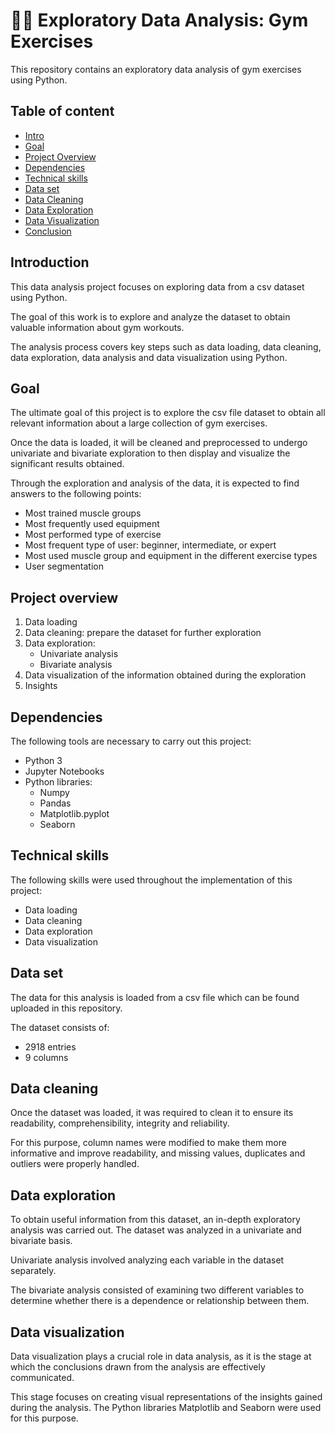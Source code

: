 # 🏋🏽 Exploratory Data Analysis: Gym Exercises

This repository contains an exploratory data analysis of gym exercises using Python. 

## Table of content
 - [Intro](https://github.com/herrerovir/Exploratory-data-analysis-gym-exercises/blob/main/README.md#Introduction)
 - [Goal](https://github.com/herrerovir/Exploratory-data-analysis-gym-exercises/blob/main/README.md#Goal)
 - [Project Overview](https://github.com/herrerovir/Exploratory-data-analysis-gym-exercises/blob/main/README.md#Project-Overview)
 - [Dependencies](https://github.com/herrerovir/Exploratory-data-analysis-gym-exercises/blob/main/README.md#Dependencies)
 - [Technical skills](https://github.com/herrerovir/Exploratory-data-analysis-gym-exercises/blob/main/README.md#Technical-skills)
 - [Data set](https://github.com/herrerovir/Exploratory-data-analysis-gym-exercises/blob/main/README.md#Data-set)
 - [Data Cleaning](https://github.com/herrerovir/Exploratory-data-analysis-gym-exercises/blob/main/README.md#Data-cleaning)
 - [Data Exploration](https://github.com/herrerovir/Exploratory-data-analysis-gym-exercises/blob/main/README.md#Data-exploration)
 - [Data Visualization](https://github.com/herrerovir/Exploratory-data-analysis-gym-exercises/blob/main/README.md#Data-visualization)
 - [Conclusion](https://github.com/herrerovir/Exploratory-data-analysis-gym-exercises/blob/main/README.md#Conclusion)

## Introduction
This data analysis project focuses on exploring data from a csv dataset using Python. 

The goal of this work is to explore and analyze the dataset to obtain valuable information about gym workouts.

The analysis process covers key steps such as data loading, data cleaning, data exploration, data analysis and data visualization using Python. 

## Goal
The ultimate goal of this project is to explore the csv file dataset to obtain all relevant information about a large collection of gym exercises.

Once the data is loaded, it will be cleaned and preprocessed to undergo univariate and bivariate exploration to then display and visualize the significant results obtained. 

Through the exploration and analysis of the data, it is expected to find answers to the following points:

* Most trained muscle groups
* Most frequently used equipment
* Most performed type of exercise
* Most frequent type of user: beginner, intermediate, or expert
* Most used muscle group and equipment in the different exercise types
* User segmentation

## Project overview
   1. Data loading
   2. Data cleaning: prepare the dataset for further exploration
   3. Data exploration:
      - Univariate analysis
      - Bivariate analysis
   5. Data visualization of the information obtained during the exploration
   6. Insights

## Dependencies
The following tools are necessary to carry out this project:

* Python 3
* Jupyter Notebooks
* Python libraries: 
    - Numpy
    - Pandas
    - Matplotlib.pyplot
    - Seaborn

## Technical skills
The following skills were used throughout the implementation of this project:

* Data loading
* Data cleaning
* Data exploration
* Data visualization

## Data set
The data for this analysis is loaded from a csv file which can be found uploaded in this repository.

The dataset consists of:
* 2918 entries
* 9 columns

## Data cleaning
Once the dataset was loaded, it was required to clean it to ensure its readability, comprehensibility, integrity and reliability. 

For this purpose, column names were modified to make them more informative and improve readability, and missing values, duplicates and outliers were properly handled. 

## Data exploration
To obtain useful information from this dataset, an in-depth exploratory analysis was carried out. The dataset was analyzed in a univariate and bivariate basis.

Univariate analysis involved analyzing each variable in the dataset separately.

The bivariate analysis consisted of examining two different variables to determine whether there is a dependence or relationship between them.


## Data visualization
Data visualization plays a crucial role in data analysis, as it is the stage at which the conclusions drawn from the analysis are effectively communicated.

This stage focuses on creating visual representations of the insights gained during the analysis. The Python libraries Matplotlib and Seaborn were used for this purpose.
